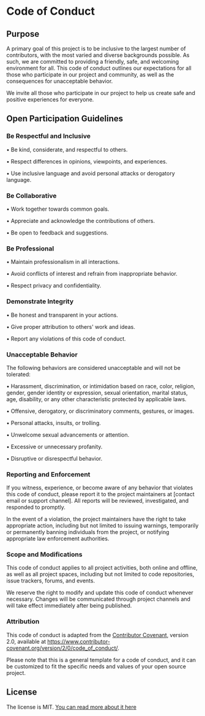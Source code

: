 # **Code of Conduct**

## **Purpose**

A primary goal of this project is to be inclusive to the largest number of contributors, with the most varied and
diverse backgrounds possible. As such, we are committed to providing a friendly, safe, and welcoming environment for
all. This code of conduct outlines our expectations for all those who participate in our project and community, as well
as the consequences for unacceptable behavior.

We invite all those who participate in our project to help us create safe and positive experiences for everyone.

## **Open Participation Guidelines**

### **Be Respectful and Inclusive**

• Be kind, considerate, and respectful to others.

• Respect differences in opinions, viewpoints, and experiences.

• Use inclusive language and avoid personal attacks or derogatory language.

### **Be Collaborative**

• Work together towards common goals.

• Appreciate and acknowledge the contributions of others.

• Be open to feedback and suggestions.

### **Be Professional**

• Maintain professionalism in all interactions.

• Avoid conflicts of interest and refrain from inappropriate behavior.

• Respect privacy and confidentiality.

### **Demonstrate Integrity**

• Be honest and transparent in your actions.

• Give proper attribution to others' work and ideas.

• Report any violations of this code of conduct.

### **Unacceptable Behavior**

The following behaviors are considered unacceptable and will not be tolerated:

• Harassment, discrimination, or intimidation based on race, color, religion, gender, gender identity or expression,
sexual orientation, marital status, age, disability, or any other characteristic protected by applicable laws.

• Offensive, derogatory, or discriminatory comments, gestures, or images.

• Personal attacks, insults, or trolling.

• Unwelcome sexual advancements or attention.

• Excessive or unnecessary profanity.

• Disruptive or disrespectful behavior.

### **Reporting and Enforcement**

If you witness, experience, or become aware of any behavior that violates this code of conduct, please report it to the
project maintainers at [contact email or support channel]. All reports will be reviewed, investigated, and responded to
promptly.

In the event of a violation, the project maintainers have the right to take appropriate action, including but not
limited to issuing warnings, temporarily or permanently banning individuals from the project, or notifying appropriate
law enforcement authorities.

### **Scope and Modifications**

This code of conduct applies to all project activities, both online and offline, as well as all project spaces,
including but not limited to code repositories, issue trackers, forums, and events.

We reserve the right to modify and update this code of conduct whenever necessary. Changes will be communicated through
project channels and will take effect immediately after being published.

### **Attribution**

This code of conduct is adapted from the [Contributor Covenant](https://www.contributor-covenant.org/), version 2.0,
available at https://www.contributor-covenant.org/version/2/0/code_of_conduct/.

Please note that this is a general template for a code of conduct, and it can be customized to fit the specific needs
and values of your open source project.

## License

The license is MIT. [You can read more about it here](./LICENSE)